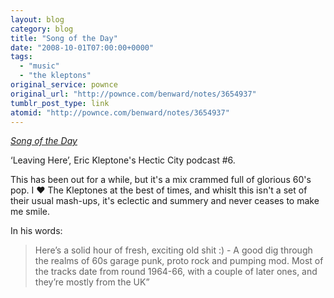 ```yaml
---
layout: blog
category: blog
title: "Song of the Day"
date: "2008-10-01T07:00:00+0000"
tags:
  - "music"
  - "the kleptons"
original_service: pownce
original_url: "http://pownce.com/benward/notes/3654937"
tumblr_post_type: link
atomid: "http://pownce.com/benward/notes/3654937"
---
```

*[Song of the Day](http://www.kleptones.com/blog/2007/01/22/hectic-city-6-leaving-here/)*

‘Leaving Here’, Eric Kleptone's Hectic City podcast #6.

This has been out for a while, but it's a mix crammed full of glorious 60's pop. I ♥ The Kleptones at the best of times, and whislt this isn't a set of their usual mash-ups, it's eclectic and summery and never ceases to make me smile.

In his words:

> Here’s a solid hour of fresh, exciting old shit :) - A good dig
> through the realms of 60s garage punk, proto rock and pumping
> mod. Most of the tracks date from round 1964-66, with a couple of 
> later ones, and they’re mostly from the UK”